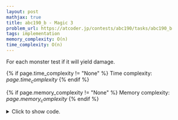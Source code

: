 ```yaml
---
layout: post
mathjax: true
title: abc190_b - Magic 3
problem_url: https://atcoder.jp/contests/abc190/tasks/abc190_b
tags: implementation
memory_complexity: O(n)
time_complexity: O(n)
---
```


For each monster test if it will yield damage.


{% if page.time_complexity != "None" %}
Time complexity: ${{ page.time_complexity }}$
{% endif %}

{% if page.memory_complexity != "None" %}
Memory complexity: ${{ page.memory_complexity }}$
{% endif %}

<details>
<summary>
<p style="display:inline">Click to show code.</p>
</summary>
```cpp
{% raw %}
using namespace std;
using ll = long long;
using ii = pair<int, int>;
using vi = vector<int>;
int main(void)
{
    ios::sync_with_stdio(false), cin.tie(NULL);
    int n, s, d;
    cin >> n >> s >> d;
    ll ans = 0;
    for (int i = 0; i < n; ++i)
    {
        int x, y;
        cin >> x >> y;
        if (x < s and y > d)
            ans += y;
    }
    cout << (ans > 0 ? "Yes" : "No") << endl;
    return 0;
}

{% endraw %}
```
</details>

